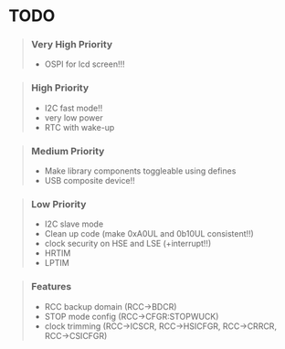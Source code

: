 # TODO
>### Very High Priority
>* OSPI for lcd screen!!!

>### High Priority
>* I2C fast mode!!
>* very low power
>* RTC with wake-up

>### Medium Priority
>* Make library components toggleable using defines
>* USB composite device!!

>### Low Priority
>* I2C slave mode
>* Clean up code (make 0xA0UL and 0b10UL consistent!!)
>* clock security on HSE and LSE (+interrupt!!)
>* HRTIM
>* LPTIM

>### Features
>* RCC backup domain (RCC->BDCR)
>* STOP mode config (RCC->CFGR:STOPWUCK)
>* clock trimming (RCC->ICSCR, RCC->HSICFGR, RCC->CRRCR, RCC->CSICFGR)

